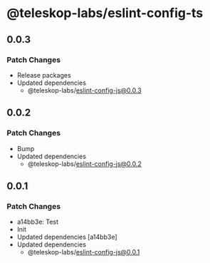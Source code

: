 # @teleskop-labs/eslint-config-ts

## 0.0.3

### Patch Changes

- Release packages
- Updated dependencies
  - @teleskop-labs/eslint-config-js@0.0.3

## 0.0.2

### Patch Changes

- Bump
- Updated dependencies
  - @teleskop-labs/eslint-config-js@0.0.2

## 0.0.1

### Patch Changes

- a14bb3e: Test
- Init
- Updated dependencies [a14bb3e]
- Updated dependencies
  - @teleskop-labs/eslint-config-js@0.0.1
